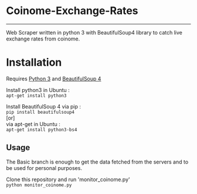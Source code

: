 # Coinome-Exchange-Rates
---
Web Scraper written in python 3 with BeautifulSoup4 library to catch live exchange rates from coinome.  

# Installation  
Requires [Python 3](https://www.python.org/downloads/) and [BeautifulSoup 4](https://www.crummy.com/software/BeautifulSoup/bs4/doc/#installing-beautiful-soup)

Install python3 in Ubuntu :  
`
		apt-get install python3  
`

Install BeautifulSoup 4 via pip :  
`
		pip install beautifulsoup4   
`  
[or]   
via apt-get in Ubuntu :   
`
		apt-get	install python3-bs4  
`

## Usage

The Basic branch is enough to get the data fetched from the servers and to be used for personal purposes.

Clone this repository and run 'monitor_coinome.py'   
`
	python monitor_coinome.py
`

